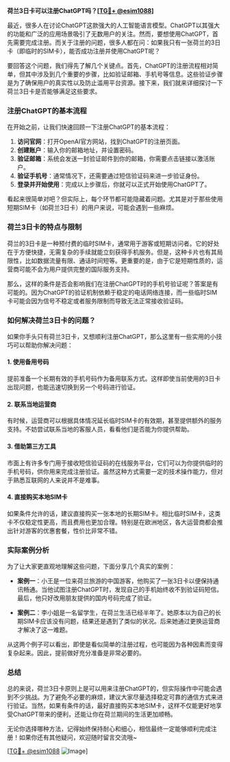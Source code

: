 **荷兰3日卡可以注册ChatGPT吗？[[TG💪+ @esim1088](https://t.me/s/esim1088)]**

最近，很多人在讨论ChatGPT这款强大的人工智能语言模型。ChatGPT以其强大的功能和广泛的应用场景吸引了无数用户的关注。然而，要想使用ChatGPT，首先需要完成注册。而关于注册的问题，很多人都在问：如果我只有一张荷兰的3日卡（即临时的SIM卡），能否成功注册并使用ChatGPT呢？

要回答这个问题，我们得先了解几个关键点。首先，ChatGPT的注册流程相对简单，但其中涉及到几个重要的步骤，比如验证邮箱、手机号等信息。这些验证步骤是为了确保用户的真实性以及防止滥用平台资源。接下来，我们就来详细探讨一下荷兰3日卡是否能够满足这些要求。

### 注册ChatGPT的基本流程

在开始之前，让我们快速回顾一下注册ChatGPT的基本流程：

1. **访问官网**：打开OpenAI官方网站，找到ChatGPT的注册页面。
2. **创建账户**：输入你的邮箱地址，并设置密码。
3. **验证邮箱**：系统会发送一封验证邮件到你的邮箱，你需要点击链接以激活账户。
4. **验证手机号**：通常情况下，还需要通过短信验证码来进一步验证身份。
5. **登录并开始使用**：完成以上步骤后，你就可以正式开始使用ChatGPT了。

看起来很简单对吧？但实际上，每个环节都可能隐藏着问题。尤其是对于那些使用短期SIM卡（如荷兰3日卡）的用户来说，可能会遇到一些麻烦。

### 荷兰3日卡的特点与限制

荷兰的3日卡是一种预付费的临时SIM卡，通常用于游客或短期访问者。它的好处在于方便快捷，无需复杂的手续就能立刻获得手机服务。但是，这种卡片也有其局限性，比如数据流量有限、通话时间短等。更重要的是，由于它是短期性质的，运营商可能不会为用户提供完整的国际服务支持。

那么，这样的条件是否会影响我们在注册ChatGPT时的手机号验证呢？答案是有可能的。因为ChatGPT的验证机制依赖于稳定的电话网络连接，而一些临时SIM卡可能会因为信号不稳定或者服务限制而导致无法正常接收验证码。

### 如何解决荷兰3日卡的问题？

如果你手头只有荷兰3日卡，又想顺利注册ChatGPT，那么这里有一些实用的小技巧可以帮助你解决问题：

#### 1. 使用备用号码
提前准备一个长期有效的手机号码作为备用联系方式。这样即使当前使用的3日卡出现问题，也能迅速切换到另一个号码进行验证。

#### 2. 联系当地运营商
有时候，运营商可以根据具体情况延长临时SIM卡的有效期，甚至提供额外的服务支持。不妨尝试联系当地的客服人员，看看他们是否能为你提供帮助。

#### 3. 借助第三方工具
市面上有许多专门用于接收短信验证码的在线服务平台，它们可以为你提供临时的手机号码，供你用来完成注册验证。虽然这种方式需要一定的技术操作能力，但对于熟悉互联网的人来说并不是难事。

#### 4. 直接购买本地SIM卡
如果条件允许的话，建议直接购买一张本地的长期SIM卡。相比临时SIM卡，这类卡不仅稳定性更高，而且费用也更加合理。特别是在欧洲地区，各大运营商都会推出针对游客的优惠套餐，性价比非常不错。

### 实际案例分析

为了让大家更直观地理解这些问题，下面分享几个真实的案例：

- **案例一**：小王是一位来荷兰旅游的中国游客，他购买了一张3日卡以便保持通讯畅通。当他试图注册ChatGPT时，发现自己的手机始终收不到验证码短信。最后，他只好改用朋友提供的国内号码完成了验证。
  
- **案例二**：李小姐是一名留学生，在荷兰生活已经半年了。她原本以为自己的长期SIM卡应该没有问题，结果还是遇到了类似的状况。后来她通过更换运营商才解决了这一难题。

从这两个例子可以看出，即使是看似简单的注册过程，也可能因为各种因素而变得复杂起来。因此，提前做好充分准备是非常必要的。

### 总结

总的来说，荷兰3日卡原则上是可以用来注册ChatGPT的，但实际操作中可能会遇到不少挑战。为了避免不必要的麻烦，建议大家尽量选择稳定可靠的通信方式来进行验证。当然，如果有条件的话，最好直接购买本地SIM卡，这样不仅能更好地享受ChatGPT带来的便利，还能让你在荷兰期间的生活更加顺畅。

无论你选择哪种方法，记得始终保持耐心和细心，相信最终一定能够顺利完成注册！如果你还有其他疑问，欢迎随时留言交流哦~

[[TG💪+ @esim1088](https://t.me/s/esim1088) ![Image](https://i.postimg.cc/4NQfJmqS/Snipaste-2025-05-13-00-14-12.png)]